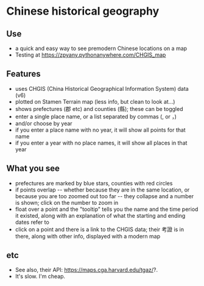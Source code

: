 # Chinese historical geography

## Use
- a quick and easy way to see premodern Chinese locations on a map
- Testing at https://zpyany.pythonanywhere.com/CHGIS_map

## Features
- uses CHGIS (China Historical Geographical Information System) data (v6)
- plotted on Stamen Terrain map (less info, but clean to look at...)
- shows prefectures (郡 etc) and counties (縣); these can be toggled
- enter a single place name, or a list separated by commas (, or ，)
- and/or choose by year
- if you enter a place name with no year, it will show all points for that name
- if you enter a year with no place names, it will show all places in that year

## What you see
- prefectures are marked by blue stars, counties with red circles
- if points overlap -- whether because they are in the same location, or because you are too zoomed out too far -- they collapse and a number is shown; click on the number to zoom in
- float over a point and the "tooltip" tells you the name and the time period it existed, along with an explanation of what the starting and ending dates refer to
- click on a point and there is a link to the CHGIS data; their 考證 is in there, along with other info, displayed with a modern map

## etc
- See also, their API: https://maps.cga.harvard.edu/tgaz/?.
- It's slow. I'm cheap.
